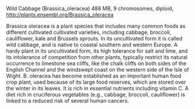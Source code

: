Wild Cabbage (Brassica_oleracea) 
488 MB, 9 chromosomes, diploid, http://plants.ensembl.org/Brassica_oleracea

Brassica oleracea is a plant species that includes many common foods as different cultivated cultivated varieties, including cabbage, broccoli, cauliflower, kale and Brussels sprouts.
In its uncultivated form it is called wild cabbage, and is native to coastal southern and western Europe. A hardy plant in its uncultivated form, its high tolerance for salt and lime, and its intolerance of competition from other plants, typically restrict its natural occurrence to limestone sea cliffs, like the chalk cliffs on both sides of the English Channel and the windswept coast on the western side of the Isle of Wight.
B. oleracea has become established as an important human food crop plant, used because of its large food reserves, which are stored over the winter in its leaves. It is rich in essential nutrients including vitamin C. A diet rich in cruciferous vegetables (e.g., cabbage, broccoli, cauliflower) is linked to a reduced risk of several human cancers.



